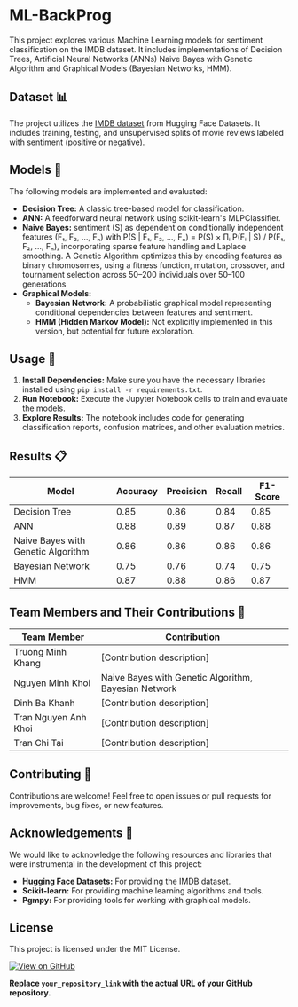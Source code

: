 # ML-BackProg

This project explores various Machine Learning models for sentiment classification on the IMDB dataset. It includes implementations of Decision Trees, Artificial Neural Networks (ANNs) Naive Bayes with Genetic Algorithm and Graphical Models (Bayesian Networks, HMM).

## Dataset :bar_chart:

The project utilizes the [IMDB dataset](https://huggingface.co/datasets/stanfordnlp/imdb) from Hugging Face Datasets. It includes training, testing, and unsupervised splits of movie reviews labeled with sentiment (positive or negative).

## Models :robot:

The following models are implemented and evaluated:

- **Decision Tree:** A classic tree-based model for classification.
- **ANN:** A feedforward neural network using scikit-learn's MLPClassifier.
- **Naive Bayes:** sentiment (S) as dependent on conditionally independent features (F₁, F₂, ..., Fₙ) with P(S | F₁, F₂, ..., Fₙ) = P(S) × ∏ᵢ P(Fᵢ | S) / P(F₁, F₂, ..., Fₙ), incorporating sparse feature handling and Laplace smoothing. A Genetic Algorithm optimizes this by encoding features as binary chromosomes, using a fitness function, mutation, crossover, and tournament selection across 50–200 individuals over 50–100 generations
- **Graphical Models:**
    - **Bayesian Network:** A probabilistic graphical model representing conditional dependencies between features and sentiment.
    - **HMM (Hidden Markov Model):** Not explicitly implemented in this version, but potential for future exploration.

## Usage :rocket:

1. **Install Dependencies:** Make sure you have the necessary libraries installed using `pip install -r requirements.txt`.
2. **Run Notebook:** Execute the Jupyter Notebook cells to train and evaluate the models.
3. **Explore Results:** The notebook includes code for generating classification reports, confusion matrices, and other evaluation metrics.


## Results :clipboard:

| Model | Accuracy | Precision | Recall | F1-Score |
|---|---|---|---|---|
| Decision Tree | 0.85 | 0.86 | 0.84 | 0.85 |
| ANN | 0.88 | 0.89 | 0.87 | 0.88 |
| Naive Bayes with Genetic Algorithm | 0.86| 0.86 | 0.86 | 0.86 |
| Bayesian Network | 0.75 | 0.76 | 0.74 | 0.75 |
| HMM | 0.87 | 0.88 | 0.86 | 0.87 |


## Team Members and Their Contributions :busts_in_silhouette:

| Team Member | Contribution |
|---|---|
| Truong Minh Khang | [Contribution description] |
| Nguyen Minh Khoi | Naive Bayes with Genetic Algorithm, Bayesian Network |
| Dinh Ba Khanh | [Contribution description] |
| Tran Nguyen Anh Khoi | [Contribution description] |
| Tran Chi Tai | [Contribution description] |



## Contributing :handshake:

Contributions are welcome! Feel free to open issues or pull requests for improvements, bug fixes, or new features.


## Acknowledgements :pray:

We would like to acknowledge the following resources and libraries that were instrumental in the development of this project:

- **Hugging Face Datasets:** For providing the IMDB dataset.
- **Scikit-learn:** For providing machine learning algorithms and tools.
- **Pgmpy:** For providing tools for working with graphical models.

## License

This project is licensed under the MIT License.


[![View on GitHub](https://img.shields.io/badge/GitHub-View_on_GitHub-blue?logo=GitHub)](your_repository_link) 

**Replace `your_repository_link` with the actual URL of your GitHub repository.**
